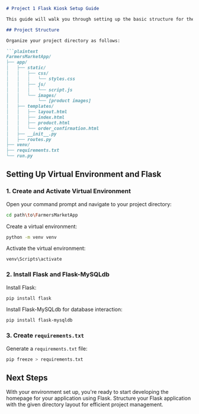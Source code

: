 ```markdown
# Project 1 Flask Kiosk Setup Guide

This guide will walk you through setting up the basic structure for the Project 1 Flask Kiosk application, focusing on the initial setup excluding Flask-WTF and SQLAlchemy.

## Project Structure

Organize your project directory as follows:

```plaintext
FarmersMarketApp/
├── app/
│   ├── static/
│   │   ├── css/
│   │   │   └── styles.css
│   │   ├── js/
│   │   │   └── script.js
│   │   └── images/
│   │       └── [product images]
│   ├── templates/
│   │   ├── layout.html
│   │   ├── index.html
│   │   ├── product.html
│   │   └── order_confirmation.html
│   ├── __init__.py
│   ├── routes.py
├── venv/
├── requirements.txt
└── run.py
```

## Setting Up Virtual Environment and Flask

### 1. Create and Activate Virtual Environment

Open your command prompt and navigate to your project directory:

```bash
cd path\to\FarmersMarketApp
```

Create a virtual environment:

```bash
python -m venv venv
```

Activate the virtual environment:

```bash
venv\Scripts\activate
```


### 2. Install Flask and Flask-MySQLdb

Install Flask:

```bash
pip install flask
```

Install Flask-MySQLdb for database interaction:

```bash
pip install flask-mysqldb
```

### 3. Create `requirements.txt`

Generate a `requirements.txt` file:

```bash
pip freeze > requirements.txt
```

## Next Steps

With your environment set up, you're ready to start developing the homepage for your application using Flask. Structure your Flask application with the given directory layout for efficient project management.


